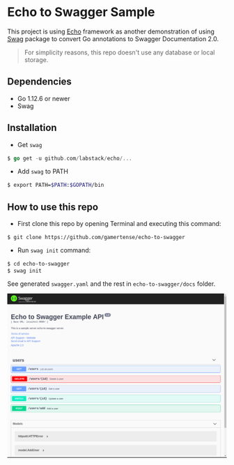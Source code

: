# Echo to Swagger Sample

This project is using [Echo](https://echo.labstack.com/) framework as another demonstration of using [Swag](https://github.com/swaggo/swag) package to convert Go annotations to Swagger Documentation 2.0.

>For simplicity reasons, this repo doesn't use any database or local storage.

## Dependencies
- Go 1.12.6 or newer
- Swag

## Installation
- Get `swag`
```go
$ go get -u github.com/labstack/echo/...
```
- Add `swag` to PATH
```bash
$ export PATH=$PATH:$GOPATH/bin
```

## How to use this repo
- First clone this repo by opening Terminal and executing this command:
```
$ git clone https://github.com/gamertense/echo-to-swagger 
```
- Run `swag init` command:
```
$ cd echo-to-swagger
$ swag init
```
See generated `swagger.yaml` and the rest in `echo-to-swagger/docs` folder.

![alt text](./readme-images/swagger.png "Generated Swagger Documentation 2.0 from Go")